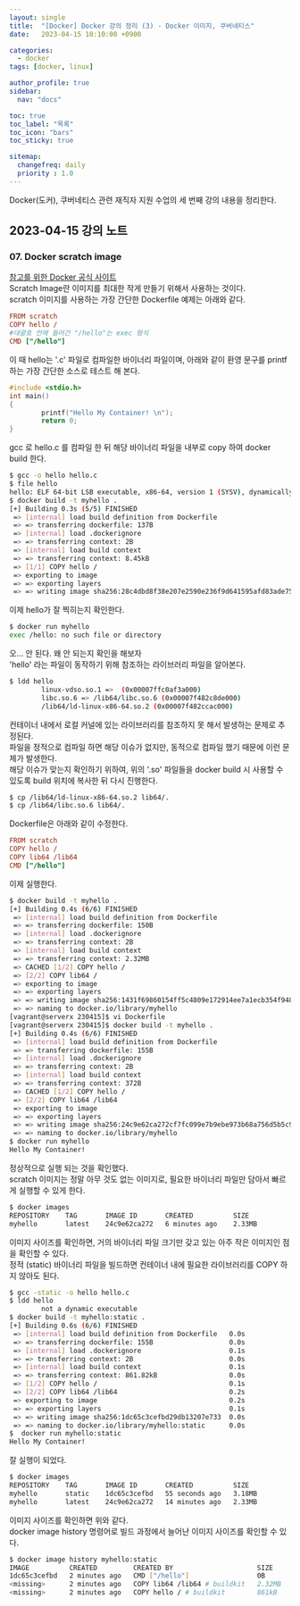 ```yaml
---
layout: single
title:  "[Docker] Docker 강의 정리 (3) - Docker 이미지, 쿠버네티스"
date:   2023-04-15 10:10:00 +0900

categories:
  - docker
tags: [docker, linux]

author_profile: true
sidebar:
  nav: "docs"

toc: true
toc_label: "목록"
toc_icon: "bars"
toc_sticky: true

sitemap:
  changefreq: daily
  priority : 1.0
---
```


Docker(도커), 쿠버네티스 관련 재직자 지원 수업의 세 번째 강의 내용을 정리한다.  

## 2023-04-15 강의 노트  
### 07. Docker scratch image 
[참고를 위한 Docker 공식 사이트](https://hub.docker.com/_/scratch)  
Scratch Image란 이미지를 최대한 작게 만들기 위해서 사용하는 것이다.  
scratch 이미지를 사용하는 가장 간단한 Dockerfile 예제는 아래와 같다.  
```Ini
FROM scratch
COPY hello /
#대괄호 안에 들어간 "/hello"는 exec 형식
CMD ["/hello"]
```
이 때 hello는 '.c' 파일로 컴파일한 바이너리 파일이며, 아래와 같이 환영 문구를 printf 하는 가장 간단한 소스로 테스트 해 본다.  
```c
#include <stdio.h>
int main()
{
        printf("Hello My Container! \n");
        return 0;
}
```  
gcc 로 hello.c 를 컴파일 한 뒤 해당 바이너리 파일을 내부로 copy 하여 docker build 한다.  
```bash
$ gcc -o hello hello.c
$ file hello
hello: ELF 64-bit LSB executable, x86-64, version 1 (SYSV), dynamically linked (uses shared libs), for GNU/Linux 2.6.32, BuildID[sha1]=0bcce3f093e3e43933efb6645a0e3ed5796b10a1, not stripped
$ docker build -t myhello .
[+] Building 0.3s (5/5) FINISHED                                                     
 => [internal] load build definition from Dockerfile                            0.1s
 => => transferring dockerfile: 137B                                            0.0s
 => [internal] load .dockerignore                                               0.1s
 => => transferring context: 2B                                                 0.0s
 => [internal] load build context                                               0.0s
 => => transferring context: 8.45kB                                             0.0s
 => [1/1] COPY hello /                                                          0.1s
 => exporting to image                                                          0.1s
 => => exporting layers                                                         0.1s
 => => writing image sha256:28c4dbd8f38e207e2590e236f9d641595afd83ade7520396b9  0.0s
```
이제 hello가 잘 찍히는지 확인한다.  
```bash
$ docker run myhello
exec /hello: no such file or directory
```
오... 안 된다. 왜 안 되는지 확인을 해보자  
'hello' 라는 파일이 동작하기 위해 참조하는 라이브러리 파일을 알아본다.  
```bash
$ ldd hello
        linux-vdso.so.1 =>  (0x00007ffc0af3a000)
        libc.so.6 => /lib64/libc.so.6 (0x00007f482c8de000)
        /lib64/ld-linux-x86-64.so.2 (0x00007f482ccac000)
```
컨테이너 내에서 로컬 커널에 있는 라이브러리를 참조하지 못 해서 발생하는 문제로 추정된다.  
파일을 정적으로 컴파일 하면 해당 이슈가 없지만, 동적으로 컴파일 했기 때문에 이런 문제가 발생한다.  
해당 이슈가 맞는지 확인하기 위하여, 위의 '.so' 파일들을 docker build 시 사용할 수 있도록 build 위치에 복사한 뒤 다시 진행한다.  
```bash
$ cp /lib64/ld-linux-x86-64.so.2 lib64/.
$ cp /lib64/libc.so.6 lib64/.
```
Dockerfile은 아래와 같이 수정한다.
```Ini
FROM scratch
COPY hello /
COPY lib64 /lib64
CMD ["/hello"]
```
이제 실행한다.  
```bash
$ docker build -t myhello .
[+] Building 0.4s (6/6) FINISHED                                                     
 => [internal] load build definition from Dockerfile                            0.1s
 => => transferring dockerfile: 150B                                            0.0s
 => [internal] load .dockerignore                                               0.0s
 => => transferring context: 2B                                                 0.0s
 => [internal] load build context                                               0.1s
 => => transferring context: 2.32MB                                             0.1s
 => CACHED [1/2] COPY hello /                                                   0.0s
 => [2/2] COPY lib64 /                                                          0.1s
 => exporting to image                                                          0.1s
 => => exporting layers                                                         0.1s
 => => writing image sha256:1431f69860154ff5c4809e172914ee7a1ecb354f9484ef7ef0  0.0s
 => => naming to docker.io/library/myhello                                      0.0s
[vagrant@serverx 230415]$ vi Dockerfile 
[vagrant@serverx 230415]$ docker build -t myhello .
[+] Building 0.4s (6/6) FINISHED                                                     
 => [internal] load build definition from Dockerfile                            0.1s
 => => transferring dockerfile: 155B                                            0.0s
 => [internal] load .dockerignore                                               0.1s
 => => transferring context: 2B                                                 0.0s
 => [internal] load build context                                               0.0s
 => => transferring context: 372B                                               0.0s
 => CACHED [1/2] COPY hello /                                                   0.0s
 => [2/2] COPY lib64 /lib64                                                     0.1s
 => exporting to image                                                          0.1s
 => => exporting layers                                                         0.1s
 => => writing image sha256:24c9e62ca272cf7fc099e7b9ebe973b68a756d5b5c933dd689  0.0s
 => => naming to docker.io/library/myhello
$ docker run myhello
Hello My Container! 
```
정상적으로 실행 되는 것을 확인했다.  
scratch 이미지는 정말 아무 것도 없는 이미지로, 필요한 바이너리 파일만 담아서 빠르게 실행할 수 있게 한다.  
```bash
$ docker images
REPOSITORY    TAG       IMAGE ID       CREATED          SIZE
myhello       latest    24c9e62ca272   6 minutes ago    2.33MB
```
이미지 사이즈를 확인하면, 거의 바이너리 파일 크기만 갖고 있는 아주 작은 이미지인 점을 확인할 수 있다.  
정적 (static) 바이너리 파일을 빌드하면 컨테이너 내에 필요한 라이브러리를 COPY 하지 않아도 된다.  
```bash
$ gcc -static -o hello hello.c 
$ ldd hello
        not a dynamic executable
$ docker build -t myhello:static .
[+] Building 0.6s (6/6) FINISHED                            
 => [internal] load build definition from Dockerfile   0.0s
 => => transferring dockerfile: 155B                   0.0s
 => [internal] load .dockerignore                      0.1s
 => => transferring context: 2B                        0.0s
 => [internal] load build context                      0.1s
 => => transferring context: 861.82kB                  0.0s
 => [1/2] COPY hello /                                 0.1s
 => [2/2] COPY lib64 /lib64                            0.2s
 => exporting to image                                 0.2s
 => => exporting layers                                0.1s
 => => writing image sha256:1dc65c3cefbd29db13207e733  0.0s
 => => naming to docker.io/library/myhello:static      0.0s
$  docker run myhello:static
Hello My Container! 
```
잘 실행이 되었다.  
```bash
$ docker images
REPOSITORY    TAG       IMAGE ID       CREATED          SIZE
myhello       static    1dc65c3cefbd   55 seconds ago   3.18MB
myhello       latest    24c9e62ca272   14 minutes ago   2.33MB
```
이미지 사이즈를 확인하면 위와 같다.  
docker image history 명령어로 빌드 과정에서 늘어난 이미지 사이즈를 확인할 수 있다.  
```bash
$ docker image history myhello:static
IMAGE          CREATED         CREATED BY                     SIZE      COMMENT
1dc65c3cefbd   2 minutes ago   CMD ["/hello"]                 0B        buildkit.dockerfile.v0
<missing>      2 minutes ago   COPY lib64 /lib64 # buildkit   2.32MB    buildkit.dockerfile.v0
<missing>      2 minutes ago   COPY hello / # buildkit        861kB     buildkit.dockerfile.v0
```

#### 